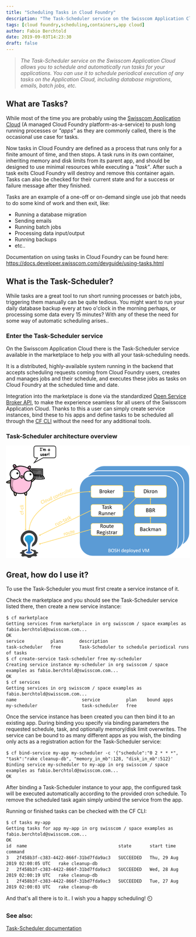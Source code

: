 ```yaml
---
title: "Scheduling Tasks in Cloud Foundry"
description: "The Task-Scheduler service on the Swisscom Application Cloud allows you to schedule and automatically run tasks for your applications. You can use it to schedule periodical execution of any tasks on the Application Cloud, including database migrations, emails, batch jobs, etc."
tags: [cloud foundry,scheduling,containers,app cloud]
author: Fabio Berchtold
date: 2019-09-03T14:23:30
draft: false
---
```


> *The Task-Scheduler service on the Swisscom Application Cloud allows you to schedule and automatically run tasks for your applications. You can use it to schedule periodical execution of any tasks on the Application Cloud, including database migrations, emails, batch jobs, etc.*

## What are Tasks?

While most of the time you are probably using the [Swisscom Application Cloud](http://developer.swisscom.com/) (A managed Cloud Foundry platform-as-a-service) to push long running processes or *"apps"* as they are commonly called, there is the occasional use case for tasks.

Now tasks in Cloud Foundry are defined as a process that runs only for a finite amount of time, and then stops. A task runs in its own container, inheriting memory and disk limits from its parent app, and should be designed to use minimal resources while executing a *"task"*. After such a task exits Cloud Foundry will destroy and remove this container again. Tasks can also be checked for their current state and for a success or failure message after they finished.

Tasks are an example of a one-off or on-demand single use job that needs to do some kind of work and then exit, like:
- Running a database migration
- Sending emails
- Running batch jobs
- Processing data input/output
- Running backups
- etc..

Documentation on using tasks in Cloud Foundry can be found here: https://docs.developer.swisscom.com/devguide/using-tasks.html


## What is the Task-Scheduler?

While tasks are a great tool to run short running processes or batch jobs, triggering them manually can be quite tedious. You might want to run your daily database backup every at two o'clock in the morning perhaps, or processing some data every 15 minutes? With any of these the need for some way of automatic scheduling arises..

### Enter the Task-Scheduler service

On the Swisscom Application Cloud there is the Task-Scheduler service available in the marketplace to help you with all your task-scheduling needs.

It is a distributed, highly-available system running in the backend that accepts scheduling requests coming from Cloud Foundry users, creates and manages jobs and their schedule, and executes these jobs as tasks on Cloud Foundry at the scheduled time and date.

Integration into the marketplace is done via the standardized [Open Service Broker API](https://www.openservicebrokerapi.org/), to make the experience seamless for all users of the Swisscom Application Cloud.
Thanks to this a user can simply create service instances, bind these to his apps and define tasks to be scheduled all through the [CF CLI](https://docs.developer.swisscom.com/cf-cli/) without the need for any additional tools.

### Task-Scheduler architecture overview

![Loggregator](/images/task-scheduler.png)

## Great, how do I use it?

To use the Task-Scheduler you must first create a service instance of it.

Check the marketplace and you should see the Task-Scheduler service listed there, then create a new service instance:
```shell
$ cf marketplace
Getting services from marketplace in org swisscom / space examples as fabio.berchtold@swisscom.com...
OK
service          plans      description
task-scheduler   free       Task-Scheduler to schedule periodical runs of tasks
$ cf create-service task-scheduler free my-scheduler
Creating service instance my-scheduler in org swisscom / space examples as fabio.berchtold@swisscom.com...
OK
$ cf services
Getting services in org swisscom / space examples as fabio.berchtold@swisscom.com...
name                         service          plan    bound apps
my-scheduler                 task-scheduler   free
```

Once the service instance has been created you can then bind it to an existing app. During binding you specify via binding parameters the requested schedule, task, and optionally memory/disk limit overwrites. The service can be bound to as many different apps as you wish, the binding only acts as a registration action for the Task-Scheduler service:
```shell
$ cf bind-service my-app my-scheduler -c '{"schedule":"0 2 * * *", "task":"rake cleanup-db", "memory_in_mb":128, "disk_in_mb":512}'
Binding service my-scheduler to my-app in org swisscom / space examples as fabio.berchtold@swisscom.com...
OK
```

After binding a Task-Scheduler instance to your app, the configured task will be executed automatically according to the provided cron schedule. To remove the scheduled task again simply unbind the service from the app.

Running or finished tasks can be checked with the CF CLI:
```shell
$ cf tasks my-app
Getting tasks for app my-app in org swisscom / space examples as fabio.berchtold@swisscom.com...
OK
id  name                                   state       start time                      command
3   2f458b3f-c383-4422-866f-31bd7fda9ac3   SUCCEEDED   Thu, 29 Aug 2019 02:00:05 UTC   rake cleanup-db
2   2f458b3f-c383-4422-866f-31bd7fda9ac3   SUCCEEDED   Wed, 28 Aug 2019 02:00:19 UTC   rake cleanup-db
1   2f458b3f-c383-4422-866f-31bd7fda9ac3   SUCCEEDED   Tue, 27 Aug 2019 02:00:03 UTC   rake cleanup-db
```

And that's all there is to it..  I wish you a happy scheduling! ⏲️


### See also:

[Task-Scheduler documentation](https://docs.developer.swisscom.com/service-offerings/task-scheduler.html)
